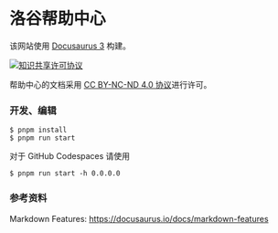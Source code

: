 # 洛谷帮助中心

该网站使用 [Docusaurus 3](https://docusaurus.io/) 构建。

[![知识共享许可协议](https://i.creativecommons.org/l/by-nc-nd/4.0/88x31.png)](http://creativecommons.org/licenses/by-nc-nd/4.0/)

帮助中心的文档采用 [CC BY-NC-ND 4.0 协议](http://creativecommons.org/licenses/by-nc-nd/4.0/)进行许可。

### 开发、编辑

```
$ pnpm install
$ pnpm run start
```

对于 GitHub Codespaces 请使用
```
$ pnpm run start -h 0.0.0.0
```

### 参考资料

Markdown Features: https://docusaurus.io/docs/markdown-features
